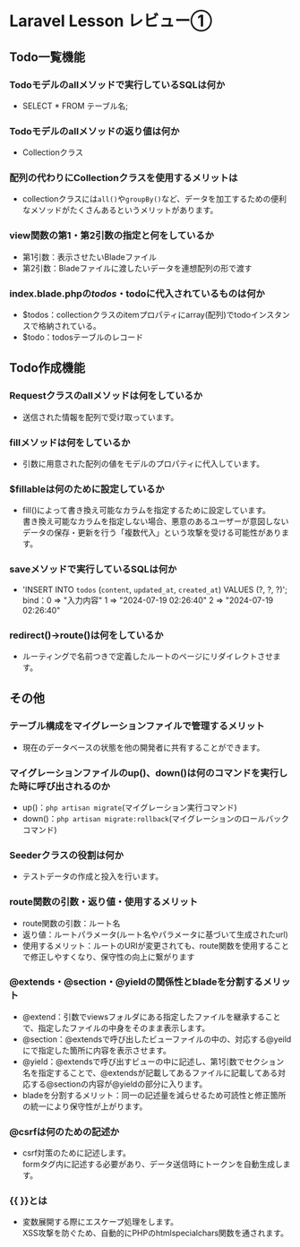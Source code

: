# Laravel Lesson レビュー①

## Todo一覧機能

### Todoモデルのallメソッドで実行しているSQLは何か
- SELECT * FROM テーブル名;

### Todoモデルのallメソッドの返り値は何か
- Collectionクラス

### 配列の代わりにCollectionクラスを使用するメリットは
- collectionクラスには`all()`や`groupBy()`など、データを加工するための便利なメソッドがたくさんあるというメリットがあります。

### view関数の第1・第2引数の指定と何をしているか
- 第1引数：表示させたいBladeファイル  
- 第2引数：Bladeファイルに渡したいデータを連想配列の形で渡す

### index.blade.phpの$todos・$todoに代入されているものは何か
- $todos：collectionクラスのitemプロパティにarray(配列)でtodoインスタンスで格納されている。  
- $todo：todosテーブルのレコード

## Todo作成機能

### Requestクラスのallメソッドは何をしているか
- 送信された情報を配列で受け取っています。

### fillメソッドは何をしているか
- 引数に用意された配列の値をモデルのプロパティに代入しています。

### $fillableは何のために設定しているか
- fill()によって書き換え可能なカラムを指定するために設定しています。  
書き換え可能なカラムを指定しない場合、悪意のあるユーザーが意図しないデータの保存・更新を行う「複数代入」という攻撃を受ける可能性があります。

### saveメソッドで実行しているSQLは何か
- 'INSERT INTO `todos` (`content`, `updated_at`, `created_at`) VALUES (?, ?, ?)';  
bind：0 => "入力内容"
      1 => "2024-07-19 02:26:40"
      2 => "2024-07-19 02:26:40"

### redirect()->route()は何をしているか
- ルーティングで名前つきで定義したルートのページにリダイレクトさせます。

<!-- 以下、今回のコードに含まれていない内容のためコメントアウトしています。 -->
<!-- ### RequestクラスからFormRequestクラスに変更した理由 -->
<!-- ### $errorsのhasメソッドの引数・返り値は何か -->
<!-- ### $errorsのfirstメソッドの引数・返り値は何か -->

## その他

### テーブル構成をマイグレーションファイルで管理するメリット
- 現在のデータベースの状態を他の開発者に共有することができます。

### マイグレーションファイルのup()、down()は何のコマンドを実行した時に呼び出されるのか
- up()：`php artisan migrate`(マイグレーション実行コマンド)
- down()：`php artisan migrate:rollback`(マイグレーションのロールバックコマンド)

### Seederクラスの役割は何か
- テストデータの作成と投入を行います。

<!-- 以下、今回のコードに含まれていない内容のためコメントアウトしています。 -->
<!-- ### TodoControllerクラスのコンストラクタはどのタイミングで実行されるか -->

### route関数の引数・返り値・使用するメリット
- route関数の引数：ルート名  
- 返り値：ルートパラメータ(ルート名やパラメータに基づいて生成されたurl)  
- 使用するメリット：ルートのURIが変更されても、route関数を使用することで修正しやすくなり、保守性の向上に繋がります

### @extends・@section・@yieldの関係性とbladeを分割するメリット
- @extend：引数でviewsフォルダにある指定したファイルを継承することで、指定したファイルの中身をそのまま表示します。
- @section：@extendsで呼び出したビューファイルの中の、対応する@yeildにで指定した箇所に内容を表示させます。
- @yield：@extendsで呼び出すビューの中に記述し、第1引数でセクション名を指定することで、@extendsが記載してあるファイルに記載してある対応する@sectionの内容が@yieldの部分に入ります。
- bladeを分割するメリット：同一の記述量を減らせるため可読性と修正箇所の統一により保守性が上がります。

### @csrfは何のための記述か
- csrf対策のために記述します。  
formタグ内に記述する必要があり、データ送信時にトークンを自動生成します。

### {{ }}とは
- 変数展開する際にエスケープ処理をします。  
XSS攻撃を防ぐため、自動的にPHPのhtmlspecialchars関数を通されます。